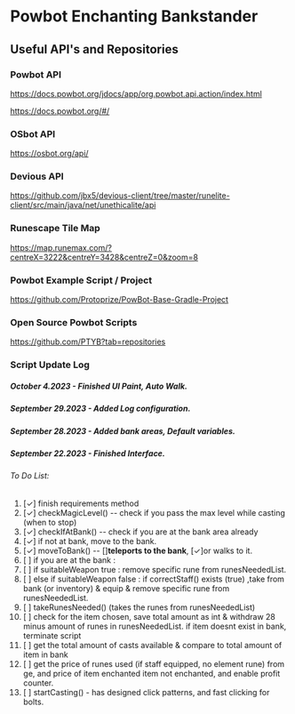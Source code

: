 # Powbot Enchanting Bankstander

## Useful API's and Repositories

### Powbot API
https://docs.powbot.org/jdocs/app/org.powbot.api.action/index.html

https://docs.powbot.org/#/

### OSbot API   
https://osbot.org/api/

### Devious API
https://github.com/jbx5/devious-client/tree/master/runelite-client/src/main/java/net/unethicalite/api

### Runescape Tile Map
https://map.runemax.com/?centreX=3222&centreY=3428&centreZ=0&zoom=8

### Powbot Example Script / Project
https://github.com/Protoprize/PowBot-Base-Gradle-Project

### Open Source Powbot Scripts
https://github.com/PTYB?tab=repositories


### Script Update Log
##### October 4.2023    - Finished UI Paint, Auto Walk.
##### September 29.2023 - Added Log configuration.
##### September 28.2023 - Added bank areas, Default variables.
##### September 22.2023 - Finished Interface.


###### To Do List:
1. [✓] finish requirements method 
2. [✓] checkMagicLevel() -- check if you pass the max level while casting (when to stop)
3. [✓] checkIfAtBank() -- check if you are at the bank area already
4. [✓] if not at bank, move to the bank.
5. [✓] moveToBank() -- []**teleports to the bank**, [✓]or walks to it.
6. [ ] if you are at the bank :
7. [ ] if suitableWeapon true : remove specific rune from runesNeededList.
8. [ ] else if suitableWeapon false : 
             if correctStaff() exists (true) ,take from bank (or inventory) & equip & remove specific rune from runesNeededList.
8. [ ] takeRunesNeeded() (takes the runes from runesNeededList)
9. [ ] check for the item chosen, save total amount as int & withdraw 28 minus amount of runes in runesNeededList. 
             if item doesnt exist in bank, terminate script
10. [ ] get the total amount of casts available & compare to total amount of item in bank
10. [ ] get the price of runes used (if staff equipped, no element rune) from ge, and price of item enchanted item not enchanted, and enable profit counter.
11. [ ] startCasting() - has designed click patterns, and fast clicking for bolts.


